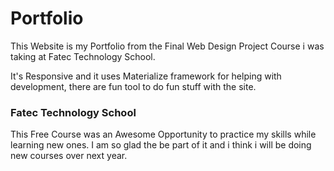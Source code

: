 <h1>Portfolio</h1>

<p>This Website is my Portfolio from the Final Web Design Project Course i was taking at Fatec Technology School.</p>
<p>It's Responsive and it uses Materialize framework for helping with development, there are fun tool to do fun stuff with the site.</p>

<h3>Fatec Technology School</h3>

<p>This Free Course was an Awesome Opportunity to practice my skills while learning new ones. I am so glad the be part of it and i think i will be doing new courses over next year.</p>
